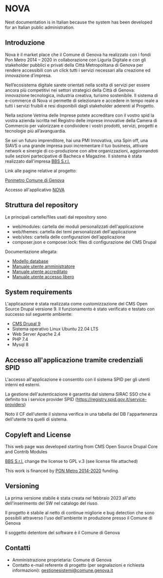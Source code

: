 # NOVA

Next documentation is in Italian because the system has been developed for an Italian public administration.

## Introduzione

Nova è il market place che il Comune di Genova ha realizzato con i fondi Pon Metro 2014 – 2020 in collaborazione con Liguria Digitale e con gli stakeholder pubblici e privati della Città Metropolitana di Genova per rendere accessibili con un click tutti i servizi necessari alla creazione ed innovazione d’impresa.

Nell’ecosistema digitale sarete orientati nella scelta di servizi per essere ancora più competitivi nei settori strategici della Città di Genova: innovazione tecnologica, industria creativa, turismo sostenibile. Il sistema di e-commerce di Nova vi permette di selezionare e accedere in tempo reale a tutti i servizi fruibili e resi disponibili dagli stakeholder aderenti al Progetto.

Nella sezione Vetrina delle Imprese potete accreditare con il vostro spid la vostra azienda iscritta nel Registro delle imprese innovative della Camera di Commercio per valorizzare e condividere i vostri prodotti, servizi, progetti e tecnologie più all’avanguardia.

Se sei un futuro imprenditore, hai una PMI Innovativa, una Spin off, una SIAVS o una grande impresa puoi incrementare il tuo business, attivare network e sinergie di co-produzione con altre organizzazioni, aggiornandoti sulle sezioni partecipative di Bacheca e Magazine.
Il sistema è stata realizzato dall'impresa [BBS S.r.l.](http://www.bbsitalia.com)

Link alle pagine relative al progetto:

[Ponmetro Comune di Genova](https://smart.comune.genova.it/ponmetro)

Accesso all'applicativo [NOVA](https://nova.comune.genova.it)


## Struttura del repository
Le principali cartelle/files usati dal repository sono

* web/modules: cartella dei moduli personalizzati dell'applicazione
* web/themes: cartella dei temi personalizzati dell'applicazione
* web/sites: cartella delle configurazioni dell'applicazione
* composer.json e composer.lock: files di configurazione del CMS Drupal

Documentazione allegata:

* [Modello database](./doc/nova_database_schema.md)
* [Manuale utente amministratore](./doc/ManualeUtenteAmministratore.md)
* [Manuale utente accreditato](./doc/ManualeUtenteAccreditati.md)
* [Manuale utente accesso libero](./doc/ManualeUtenteAccessoLibero.md)


## System requirements

L'applicazione è stata realizzata come customizzazione del CMS Open Source Drupal versione 9.
Il funzionamento è stato verificato e testato con successo sul seguente ambiente:
* [CMS Drupal 9](https://www.drupal.org)
* Sistema operativo Linux Ubuntu 22.04 LTS
* Web Server Apache 2.4
* PHP 7.4
* Mysql 8
	

## Accesso all'applicazione tramite credenziali SPID

L'accesso all'applicazione è consentito con il sistema SPID per gli utenti interni ed esterni.

La gestione dell'autenticazione è garantita dal sistema SIRAC SSO che è definito tra i service provider SPID 
(https://registry.spid.gov.it/service-providers)

Noto il CF dell'utente il sistema verifica in una tabella del DB l'appartenenza dell'utente tra quelli di sistema.


## Copyleft and License

This web page was developed starting from CMS Open Source Drupal Core and Contrib Modules

[BBS S.r.l.](https://www.bbsitalia.com) change the license to GPL v.3 (see license file attached)

This work is financed by [PON Metro 2014-2020](http://www.ponmetro.it) funding.



## Versioning

La prima versione stabile è stata creata nel febbraio 2023 all'atto dell'inserimento del SW nel catalogo del riuso.

Il progetto è stabile al netto di continue migliorie e bug detection che sono possibili attraverso l'uso dell'ambiente in produzione presso il Comune di Genova

Il soggetto detentore del software è il Comune di Genova

## Contatti

* Amministrazione proprietaria: Comune di Genova
* Contatto e-mail referente di progetto (per segnalazioni e richiesta informazioni): [gestionesistemi@comune.genova.it](mailto:gestionesistemi@comune.genova.it)
